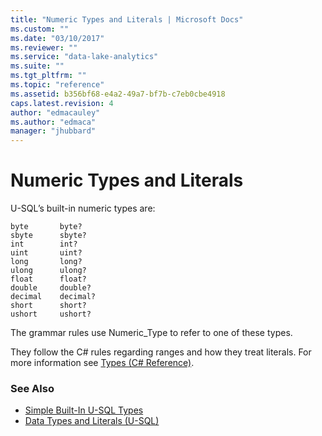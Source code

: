 ```yaml
---
title: "Numeric Types and Literals | Microsoft Docs"
ms.custom: ""
ms.date: "03/10/2017"
ms.reviewer: ""
ms.service: "data-lake-analytics"
ms.suite: ""
ms.tgt_pltfrm: ""
ms.topic: "reference"
ms.assetid: b356bf68-e4a2-49a7-bf7b-c7eb0cbe4918
caps.latest.revision: 4
author: "edmacauley"
ms.author: "edmaca"
manager: "jhubbard"
---
```

# Numeric Types and Literals
U-SQL’s built-in numeric types are:
```
byte       byte?  
sbyte      sbyte?  
int        int?   
uint       uint?  
long       long?  
ulong      ulong?  
float      float?  
double     double?  
decimal    decimal?  
short      short?  
ushort     ushort?  
```
The grammar rules use Numeric_Type to refer to one of these types.  
  
They follow the C# rules regarding ranges and how they treat literals. For more information see [Types (C# Reference)](https://msdn.microsoft.com/library/3ewxz6et.aspx).  
  
### See Also
* [Simple Built-In U-SQL Types](simple-built-in-u-sql-types.md)
* [Data Types and Literals (U-SQL)](data-types-and-literals-u-sql.md)  


